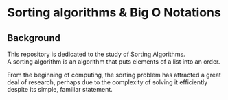 Sorting algorithms & Big O Notations
===

Background
---
This repository is dedicated to the study of Sorting Algorithms.  
A sorting algorithm is an algorithm that puts elements of a list into an order.

From the beginning of computing, the sorting problem has attracted a great deal of research, perhaps due to the complexity of solving it efficiently despite its simple, familiar statement.
